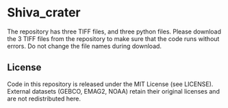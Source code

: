 # Shiva_crater
The repository has three TIFF files, and three python files. Please download the 3 TIFF files from the repository to make sure that the code runs without errors. Do not change the file names during download. 


## License
Code in this repository is released under the MIT License (see LICENSE).
External datasets (GEBCO, EMAG2, NOAA) retain their original licenses and are not redistributed here.
